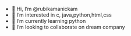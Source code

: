 - 👋 Hi, I’m @rubikamanickam
- 👀 I’m interested in c, java,python,html,css
- 🌱 I’m currently learning python
- 💞️ I’m looking to collaborate on dream company

<!---
rubikamanickam/rubikamanickam is a ✨ special ✨ repository because its `README.md` (this file) appears on your GitHub profile.
You can click the Preview link to take a look at your changes.
--->
